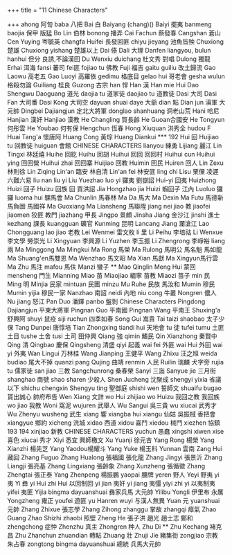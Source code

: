 +++
title = "11 Chinese Characters"

+++
ahong 阿訇 
baba 八把 
Bai 白 
Baiyang (chang)() 
Baiyi 擺夷 
banmeng 
baojia 保甲 
版猛 
Bo Lin 伯林 
bonong 播弄 
Cai Fachun 蔡發春 Cangshan 蒼山 Cen Yuying 岑毓英 changfa Huifei 長發回匪 
chiyu jieyang 池魚皆殃 Chuxiong 楚雄 
Chuxiong yishang 楚雄以上 
Dai 傣 
Dali 大理 
Danfen liangyou, bulun hanhui 但分 
良誘,不論漢回 
Du Wenxiu 
duichang 
杜文秀 
對唱 
Dulong 獨龍 
Erhai 洱海 
fansi 蕃司 fei匪 
fojiao tu 佛教 
Fuji 福吉 
gaitu guiliu 改土歸流 
Gao Laowu 高老五 
Gao Luoyi 
高羅依 
gedimu 格底目 
gelao hui 哥老會 
gesha wulun格殺勿論 
Guiliang 桂良 
Guzong 古宗 
han 悍 
Han 漢 
Han mie Hui 
Dao Shengwu 
Daoguang 道光 
daojia tu 道家徒 
daojiao tu 道教徒 
Dasi 
大司 
Dasi Fan 大司番 
Dasi Kong 大司空 
dayuan shuai 
daye 大爺 
dian 點 
Dian jun 滇軍 
大元帥 
Dingbei Dajiangjun 定北大將軍 
donglao shanhuang 洞老山荒 
Hani 哈尼 
Hanjian 
漢奸 
Hanjiao 漢教 
He Changling 賀長齡 
He Guoan合國安 
He Tongyun 
何彤雲 
He Youbao 何有保 
Hengchun 恆春 
Hong Xiuquan 洪秀全 
hudou F 
Huai Tang'a 懷唐阿 
Huang Cong 黃琮 
Huang Diankui *** 
192 
Hui 
回 
Huijiao tu 回教徒 
huiguan 會館 
CHINESE CHARACTERS 
lianyou 練勇 
Lijiang 麗江 
Lin Tingxi 
林廷禧 
Huihe 回紇 
Huihu 回胡 
Huihui 回回 
回回村 
Huihui cun 
Huihui ying 回回營 
Huihui zhai 回回寨 
Huijiao 回教 
Huimin 回民 
Huiren 回人 
Lin Zexu 林則徐 
Lin Ziqing 
Lin'an 臨安 
林自清 
Lin'an fei 林安匪 
ling chi 
Lisu 栗僳 
凌遲 
六難六易 
liu nan liu yi 
Liu Yuezhao 
luo yi 玀夷 
劉嶽詔 
Hui-yi 回夷 
Huizhong 
Huizi 回子 
Huizu 回族 
回 
買洪詔 
Jia Hongzhao 
jia Huizi 
蝦回子 
江內 
Luoluo 
玀玀 
luoma hui 騾馬會 
Ma Chunlin 
馬春林 
Ma Da 
馬大 
Ma Dexin 
Ma Futu 
馬德新 
馬負圖 
馬國祥 
Ma Guoxiang 
Ma Liansheng 馬聯陞 
jiang nei 
jiao 教 
jiaofei 
jiaomen 
狡匪 
教門 
jiazhang 甲長 
Jingpo 景頗 
Jinsha Jiang 金沙江 
jinshi 進士 
kezhang 課長 
kuangguan 
礦官 
Kunming 昆明 
Lancang Jiang 瀾滄江 
Lao Chongguang 
lao jiao 老教 
Lei Wenmei 
雷文枚 
li 里 
Li Peihu 李培祜 
Li Wenxue 
李文學 
勞崇光 
Li Xingyuan 李興源 
Li Yuzhen 
李玉振 
Li Zhengrong 李崢裕 
liang 兩 
Ma Minggong 
Ma Mingkui 
Ma Rong 馬榮 
Ma Rulong 
馬明公 
馬名魁 
馬如龍 
Ma Shuang'en馬雙恩 
Ma Wenzhao 馬文昭 
Ma Xian 馬獻 
Ma Xingyun馬行雲 
Ma Zhu 馬注 
mafou 馬伕 
Manzi 
蠻子 
** 
Mao Qinglin 
Meng Hui 蒙回 
mensheng 門生 
Mianning 
Miao 苗 
Miaojiao 
緬寧 
苗教 
Miaozi 苗子 
min 民 
Ming 明 
Minjia 民家 
mintuan 
民團 
minzu 
Mu Ruhe 
民族 
馬汝和 
Mumin 穆民 
Mumin yijia 穆民一家 
Nanzhao 南詔 
neidi 內地 
niu cong 
牛叢 
Nongren 儂人 
Nu jiang 怒江 
Pan Duo 
潘鐸 
panbo 盤剝 
Chinese Characters 
Pingdong Dajiangjun 平東大將軍 
Pingnan Guo 
平南國 
Pingnan Wang 平南王 
Shuxing'a 舒興阿 
shuyi 鼠疫 
siji ruchun 
四季如春 
Song Gui 嵩貴 
Tai 
taizi shaobao 太子少保 
Tang Dunpei 唐惇培 
Tian Zhongxing 
tiandi hui 天地會 
tu 徒 
tufei 
tumu 
土匪 
土目 
tushe 土舍 
tusi 
土司 
田仲興 
Qiang 強 
qimin 鰭民 
Qin Xianzhong 秦賢中 
Qing 清 
Qingbao 慶保 
Qingsheng 清盛 
qiyi 起義 
wai fei 
外匪 
wai Hui 外回 
wai yi 外夷 
Wan Lingui 万林桂 
Wang Jianping 
王健平 
Wang Zhixu 汪之旭 
weida budiao 
尾大不掉 
quanzi pang 
Qujing 曲靖 
renmin 人民 
Ruilin 
瑞麟 
犬字旁 
rujia tu 儒家徒 
san jiao 三教 
Sangchunrong 桑春榮 
Sanyi 三迤 
Sanyue jie 三月街 
shanghao 商號 
shao sharen 
少殺人 
Shen Jucheng 沈聚成 
shengyi yixia 省議以下 
shichu chengxin 
Shengyu ting 聖御庭 
shishi wen 誓師文 
shuaifu bugao 
貰出誠心 
帥府布告 
Wen Xiang 文詳 
wo Hui zhijiao 
wo Huizu 
我回之教 
我回族 
wo jiao 我教 
Woni 窩泥 
wujuren 武舉人 
Wu Sangui 
吳三貴 
wu xiucai 武秀才 
Wu Zhenyu 
wusheng 武生 
xiang 響 
xiangba hui 
xiangu 仙姑 
吳振棫 
香把會 
xiangyue 鄉約 
xicheng 洗城 
xidao 西道 
xidou 喜鬥 
xiedou 械鬥 
xiezhen 
協鎮 
193 
194 
xinjiao 新教 
CHINESE CHARACTERS 
yuchun 愚蠢 
xingshi xiwen 
xise 喜色 
xiucai 
秀才 
Xiyi 悉宜 
興師檄文 
Xu Yuanji 徐元吉 
Yang Rong 楊榮 
Yang Xianzhi 楊先芝 
Yang Yaodou楊耀斗 
Yang Yuke 楊玉科 
Yunnan 雲南 
Zang Hui 藏回 
Zhang Fuguo 
Zhang Hualong 
張福國 
張化龍 
Zhang Jingyi 張景沂 
Zhang Liangji 張亮基 
Zhang Lingxiang 
張齡象 
Zhang Xunzheng 張循徵 
Zhang Zhengtai 
張正泰 
Yang Zhenpeng 
楊振鵬 
yaopai 腰牌 
yeren 野人 
Yeyi 野夷 
yi 
夷 
Yi 彝 
yi Hui zhi Hui 以回制回 
yi jian 夷奸 
yi jiang 夷彊 
yiyi zhi yi 以夷制夷 
yifei 夷匪 
Yijia bingma dayuanshuai 彝家兵馬 
大元帥 
Yilibu 
Yongli 
伊里布 
永厲 
Yongzheng 雍正 
youfei 遊匪 
yu Hanren wuyi 与漢人無異 
Yuan 元 
yuanshuai 元帥 
Zhang Zhixue 張志學 
Zhang Zihong 
zhanggu 掌故 
zhangqi 瘴氣 
Zhao Guang 
Zhao Shizhi 
zhaobi 照壁 
Zheng He 
張子洪 
趙光 
趙士志 
鄭和 
zhengchong 症忡 
Zhenzhu 真主 
Zhongren 种人 
Zhu Di ** 
Zhu Kechang 褚克昌 
Zhu Zhanchun 
zhuandian 轉點 
Zhuang 壯 
Zhuji Jie 豬集街 
zongjiao 宗教 
朱占春 
zongtong bingma dayuanshuai 總統 
兵馬大元帥 